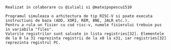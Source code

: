     Realizat in colaborare cu @iuliali si @mateipopescu1510

    Programul simuleaza o arhitectura de tip RISC-V si poate executa instructiuni de baza (ADD, XORI, REM, BNE, JALR etc.).
    Pentru a rula un fisier cu cod risc-v, numele fisierului trebuie pus in variabila "files".
    Valorile registrilor sunt salvate in lista registries[32]. Elementele de la 0 la 31 reprezinta registrii de la x0 la x31, iar registries[32] reprezinta registrul PC.
   
